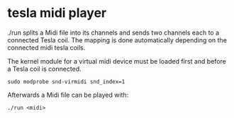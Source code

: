 # tesla midi player

./run splits a Midi file into its channels and sends two channels each to a connected Tesla coil. The mapping is done automatically depending on the connected midi tesla coils.


The kernel module for a virtual midi device must be loaded first and before a Tesla coil is connected.

`sudo modprobe snd-virmidi snd_index=1`

Afterwards a Midi file can be played with:

`./run <midi>`

